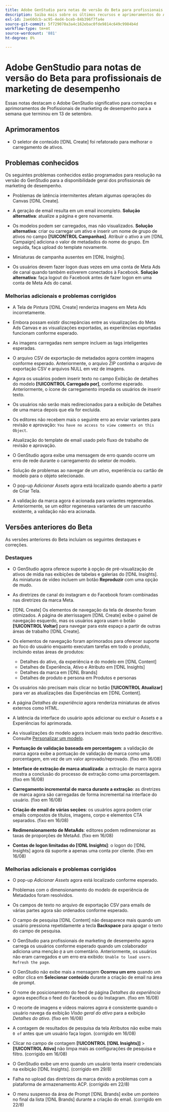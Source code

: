 ```yaml
---
title: Adobe GenStudio para notas de versão do Beta para profissionais de marketing de desempenho
description: Saiba mais sobre os últimos recursos e aprimoramentos do Adobe GenStudio para profissionais de marketing de desempenho.
exl-id: 2ae60dcb-ac95-4ed4-bceb-84b396f7fa4e
source-git-commit: 5f729070a3a4c162ebac0fde9814c649c9984b4d
workflow-type: tm+mt
source-wordcount: '881'
ht-degree: 0%

---
```


# Adobe GenStudio para notas de versão do Beta para profissionais de marketing de desempenho

Essas notas destacam o Adobe GenStudio significativo para correções e aprimoramentos de Profissionais de marketing de desempenho para a semana que terminou em 13 de setembro.

## Aprimoramentos

* O seletor de conteúdo [!DNL Create] foi refatorado para melhorar o carregamento de ativos. <!-- GS-2586 -->

## Problemas conhecidos

Os seguintes problemas conhecidos estão programados para resolução na versão do GenStudio para a disponibilidade geral dos profissionais de marketing de desempenho.

* Problemas de latência intermitentes afetam algumas operações do Canvas [!DNL Create]. <!-- GS-5203 -->

* A geração de email resulta em um email incompleto. **Solução alternativa**: atualize a página e gere novamente. <!-- GS-5209 -->

* Os modelos podem ser carregados, mas não visualizados. **Solução alternativa**: criar ou carregar um ativo e inserir um nome de grupo de ativos no campo **[!UICONTROL Campanhas]**. Atribuir o ativo a um [!DNL Campaign] adiciona o valor de metadados do nome do grupo. Em seguida, faça upload do template novamente. <!-- GS-4815 -->

* Miniaturas de campanha ausentes em [!DNL Insights]. <!-- GS-4648 -->

* Os usuários devem fazer logon duas vezes em uma conta de Meta Ads de canal quando também estiverem conectados à Facebook. **Solução alternativa**: faça logout do Facebook antes de fazer logon em uma conta de Meta Ads do canal. <!-- GS-4806 -->

### Melhorias adicionais e problemas corrigidos

* A Tela de Pintura [!DNL Create] renderiza imagens em Meta Ads incorretamente. <!-- GS-4864 -->

* Embora possam existir discrepâncias entre as visualizações do Meta Ads Canvas e as visualizações exportadas, as experiências exportadas funcionam conforme esperado. <!-- GS-4492 4401 -->

* As imagens carregadas nem sempre incluem as tags inteligentes esperadas. <!-- GS-4856 -->

* O arquivo CSV de exportação de metadados agora contém imagens conforme esperado. Anteriormente, o arquivo ZIP continha o arquivo de exportação CSV e arquivos NULL em vez de imagens.  <!-- GS-5107 -->

* Agora os usuários podem inserir texto no campo Exibição de detalhes do modelo **[!UICONTROL Carregado por]**, conforme esperado. Anteriormente, o ícone de carregamento impedia os usuários de inserir texto. <!-- GS-4887 -->

* Os usuários não serão mais redirecionados para a exibição de Detalhes de uma marca depois que ela for excluída. <!-- GS-2663 -->

* Os editores não recebem mais o seguinte erro ao enviar variantes para revisão e aprovação: `You have no access to view comments on this Object`. <!-- GS-5140 -->

* Atualização do template de email usado pelo fluxo de trabalho de revisão e aprovação. <!-- GS-5239 -->

* O GenStudio agora exibe uma mensagem de erro quando ocorre um erro de rede durante o carregamento do seletor de modelo. <!-- GS-4682 -->

* Solução de problemas ao navegar de um ativo, experiência ou cartão de modelo para o objeto selecionado. <!-- GS-4390 -->

* O pop-up _Adicionar Assets_ agora está localizado quando aberto a partir de Criar Tela.  <!-- GS-4867 -->

* A validação da marca agora é acionada para variantes regeneradas. Anteriormente, se um editor regenerava variantes de um rascunho existente, a validação não era acionada. <!-- GS-3971 -->

## Versões anteriores do Beta

As versões anteriores do Beta incluíam os seguintes destaques e correções.

### Destaques

* O GenStudio agora oferece suporte à opção de pré-visualização de ativos de mídia nas exibições de tabelas e galerias do [!DNL Insights]. As miniaturas de vídeo incluem um botão **Reproduzir** com uma opção de mudo. <!-- GS-4398 -->

* As diretrizes de canal do instagram e do Facebook foram combinadas nas diretrizes da marca Meta.

* [!DNL Create] Os elementos de navegação da tela de desenho foram otimizados. A página de aterrissagem [!DNL Create] exibe o painel de navegação esquerdo, mas os usuários agora usam o botão **[!UICONTROL Voltar]** para navegar para este espaço a partir de outras áreas de trabalho [!DNL Create].

* Os elementos de navegação foram aprimorados para oferecer suporte ao foco do usuário enquanto executam tarefas em todo o produto, incluindo estas áreas de produtos:

   * Detalhes do ativo, da experiência e do modelo em [!DNL Content]
   * Detalhes de Experiência, Ativo e Atributo em [!DNL Insights]
   * Detalhes da marca em [!DNL Brands]
   * Detalhes de produto e persona em Produtos e personas

* Os usuários não precisam mais clicar no botão **[!UICONTROL Atualizar]** para ver as atualizações das Experiências em [!DNL Content].

* A página _Detalhes da experiência_ agora renderiza miniaturas de ativos externos como HTML.

* A latência da interface do usuário após adicionar ou excluir o Assets e a Experiências foi aprimorada.

* As visualizações do modelo agora incluem mais texto padrão descritivo. Consulte [Personalizar um modelo](https://experienceleague.adobe.com/en/docs/genstudio/user-guide/content/templates/customize-template#template-preview).

* **Pontuação de validação baseada em porcentagem**: a validação de marca agora exibe a pontuação de validação de marca como uma porcentagem, em vez de um valor aprovado/reprovado. (fixo em 16/08)

* **Interface de extração de marca atualizada**: a extração de marca agora mostra a conclusão do processo de extração como uma porcentagem. (fixo em 16/08)

* **Carregamento incremental de marca durante a extração**: as diretrizes de marca agora são carregadas de forma incremental na interface do usuário. (fixo em 16/08)

* **Criação de email de várias seções**: os usuários agora podem criar emails compostos de títulos, imagens, corpo e elementos CTA separados. (fixo em 16/08)

* **Redimensionamento de MetaAds**: editores podem redimensionar as taxas de proporções de MetaAd. (fixo em 16/08)

* **Contas de logon limitadas do [!DNL Insights]**: o logon do [!DNL Insights] agora dá suporte a apenas uma conta por cliente. (fixo em 16/08)

### Melhorias adicionais e problemas corrigidos

* O pop-up _Adicionar Assets_ agora está localizado conforme esperado. <!-- GS-3834 -->

* Problemas com o dimensionamento do modelo de experiência de Metadados foram resolvidos. <!-- GS-4174 -->

* Os campos de texto no arquivo de exportação CSV para emails de várias partes agora são ordenados conforme esperado. <!-- GS-4013 -->

* O campo de pesquisa [!DNL Content] não desaparece mais quando um usuário pressiona repetidamente a tecla **Backspace** para apagar o texto do campo de pesquisa.  <!-- GS-4543 -->

* O GenStudio para profissionais de marketing de desempenho agora carrega os usuários conforme esperado quando um colaborador adiciona uma menção `@` a um comentário. Anteriormente, os usuários não eram carregados e um erro era exibido: `Unable to load users. Refresh the page`. <!-- GS-4113 -->

* O GenStudio não exibe mais a mensagem **Ocorreu um erro** quando um editor clica em **Selecionar conteúdo** durante a criação de email na área de prompt. <!-- GS-4879 -->

* O nome de posicionamento do feed de página _Detalhes da experiência_ agora especifica o feed do Facebook ou do Instagram. (fixo em 16/08)

* O recorte de imagens e vídeos maiores agora é consistente quando o usuário navega da exibição _Visão geral do ativo_ para a exibição _Detalhes do ativo_. (fixo em 16/08)

* A contagem de resultados de pesquisa da tela Atributos não exibe mais `0 of` antes que um usuário faça logon. (corrigido em 16/08) <!-- GS-3665 -->

* Clicar no campo de contagem **[!UICONTROL [!DNL Insights]]** > **[!UICONTROL Ativo]** não limpa mais as configurações de pesquisa e filtro. (corrigido em 16/08) <!-- GS-3476 -->

* O GenStudio exibe um erro quando um usuário tenta inserir credenciais na exibição [!DNL Insights]. (corrigido em 29/8) <!-- GS-4689 -->

* Falha no upload das diretrizes da marca devido a problemas com a plataforma de armazenamento ACP. (corrigido em 22/8) <!-- GS-4369 -->

* O menu suspenso da área de Prompt [!DNL Brands] exibe um ponteiro no final da lista [!DNL Brands] durante a criação do email. (corrigido em 22/8) <!-- GS-4077 -->
